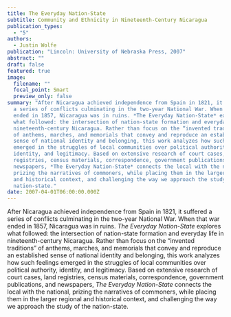 ```yaml
---
title: The Everyday Nation-State
subtitle: Community and Ethnicity in Nineteenth-Century Nicaragua
publication_types:
  - "5"
authors:
  - Justin Wolfe
publication: "Lincoln: University of Nebraska Press, 2007"
abstract: ""
draft: false
featured: true
image:
  filename: ""
  focal_point: Smart
  preview_only: false
summary: "After Nicaragua achieved independence from Spain in 1821, it suffered
  a series of conflicts culminating in the two-year National War. When that war
  ended in 1857, Nicaragua was in ruins. *The Everyday Nation-State* explores
  what followed: the intersection of nation-state formation and everyday life in
  nineteenth-century Nicaragua. Rather than focus on the “invented traditions”
  of anthems, marches, and memorials that convey and reproduce an established
  sense of national identity and belonging, this work analyzes how such feelings
  emerged in the struggles of local communities over political authority,
  identity, and legitimacy. Based on extensive research of court cases, land
  registries, census materials, correspondence, government publications, and
  newspapers, *The Everyday Nation-State* connects the local with the national,
  prizing the narratives of commoners, while placing them in the larger regional
  and historical context, and challenging the way we approach the study of the
  nation-state."
date: 2007-04-01T06:00:00.000Z
---
```

After Nicaragua achieved independence from Spain in 1821, it suffered a series of conflicts culminating in the two-year National War. When that war ended in 1857, Nicaragua was in ruins. *The Everyday Nation-State* explores what followed: the intersection of nation-state formation and everyday life in nineteenth-century Nicaragua. Rather than focus on the “invented traditions” of anthems, marches, and memorials that convey and reproduce an established sense of national identity and belonging, this work analyzes how such feelings emerged in the struggles of local communities over political authority, identity, and legitimacy. Based on extensive research of court cases, land registries, census materials, correspondence, government publications, and newspapers, *The Everyday Nation-State* connects the local with the national, prizing the narratives of commoners, while placing them in the larger regional and historical context, and challenging the way we approach the study of the nation-state.